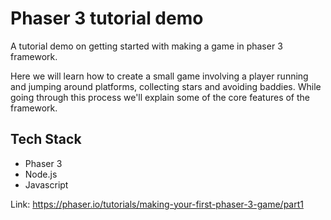 # Phaser 3 tutorial demo
A tutorial demo on getting started with making a game in phaser 3 framework. 

Here we will learn how to create a small game involving a player running and jumping around platforms, collecting stars and avoiding baddies. While going through this process we'll explain some of the core features of the framework.

## Tech Stack

- Phaser 3 
- Node.js
- Javascript

Link: https://phaser.io/tutorials/making-your-first-phaser-3-game/part1

